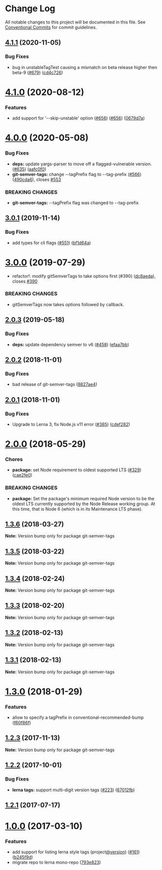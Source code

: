 # Change Log

All notable changes to this project will be documented in this file.
See [Conventional Commits](https://conventionalcommits.org) for commit guidelines.

## [4.1.1](https://github.com/conventional-changelog/conventional-changelog/compare/git-semver-tags@4.1.0...git-semver-tags@4.1.1) (2020-11-05)


### Bug Fixes

* bug in unstableTagTest causing a mismatch on beta release higher then beta-9 ([#679](https://github.com/conventional-changelog/conventional-changelog/issues/679)) ([cd4c726](https://github.com/conventional-changelog/conventional-changelog/commit/cd4c726b1ca227a132ec2eadac5d0cfdd75d9e81))





# [4.1.0](https://github.com/conventional-changelog/conventional-changelog/compare/git-semver-tags@4.0.0...git-semver-tags@4.1.0) (2020-08-12)


### Features

* add support for '--skip-unstable' option ([#656](https://github.com/conventional-changelog/conventional-changelog/issues/656)) ([#656](https://github.com/conventional-changelog/conventional-changelog/issues/656)) ([0679d7a](https://github.com/conventional-changelog/conventional-changelog/commit/0679d7a1d7a8715918326f31ec3f6168c2341fd6))





# [4.0.0](https://github.com/conventional-changelog/conventional-changelog/compare/git-semver-tags@3.0.1...git-semver-tags@4.0.0) (2020-05-08)


### Bug Fixes

* **deps:** update yargs-parser to move off a flagged-vulnerable version. ([#635](https://github.com/conventional-changelog/conventional-changelog/issues/635)) ([aafc0f0](https://github.com/conventional-changelog/conventional-changelog/commit/aafc0f00412c3e4b23b8418300e5a570a48fe24d))
* **git-semver-tags:** change --tagPrefix flag to --tag-prefix ([#566](https://github.com/conventional-changelog/conventional-changelog/issues/566)) ([490cda6](https://github.com/conventional-changelog/conventional-changelog/commit/490cda6cff74abe63617f982765b63aebdf3b4b6)), closes [#553](https://github.com/conventional-changelog/conventional-changelog/issues/553)


### BREAKING CHANGES

* **git-semver-tags:** --tagPrefix flag was changed to --tag-prefix





## [3.0.1](https://github.com/conventional-changelog/conventional-changelog/compare/git-semver-tags@3.0.0...git-semver-tags@3.0.1) (2019-11-14)


### Bug Fixes

* add types for cli flags ([#551](https://github.com/conventional-changelog/conventional-changelog/issues/551)) ([bf1d64a](https://github.com/conventional-changelog/conventional-changelog/commit/bf1d64aeaf8f262d4b2beec02d2aebb78df7343b))





# [3.0.0](https://github.com/conventional-changelog/conventional-changelog/compare/git-semver-tags@2.0.3...git-semver-tags@3.0.0) (2019-07-29)


* refactor!: modify gitSemverTags to take options first (#390) ([dc8aeda](https://github.com/conventional-changelog/conventional-changelog/commit/dc8aeda)), closes [#390](https://github.com/conventional-changelog/conventional-changelog/issues/390)


### BREAKING CHANGES

* gitSemverTags now takes options followed by callback.





## [2.0.3](https://github.com/conventional-changelog/conventional-changelog/compare/git-semver-tags@2.0.2...git-semver-tags@2.0.3) (2019-05-18)


### Bug Fixes

* **deps:** update dependency semver to v6 ([#458](https://github.com/conventional-changelog/conventional-changelog/issues/458)) ([efaa7bb](https://github.com/conventional-changelog/conventional-changelog/commit/efaa7bb))





## [2.0.2](https://github.com/conventional-changelog/conventional-changelog/compare/git-semver-tags@2.0.1...git-semver-tags@2.0.2) (2018-11-01)


### Bug Fixes

* bad release of git-semver-tags ([8827ae4](https://github.com/conventional-changelog/conventional-changelog/commit/8827ae4))





## [2.0.1](https://github.com/conventional-changelog/conventional-changelog/compare/git-semver-tags@2.0.0...git-semver-tags@2.0.1) (2018-11-01)


### Bug Fixes

* Upgrade to Lerna 3, fix Node.js v11 error ([#385](https://github.com/conventional-changelog/conventional-changelog/issues/385)) ([cdef282](https://github.com/conventional-changelog/conventional-changelog/commit/cdef282))





<a name="2.0.0"></a>
# [2.0.0](https://github.com/conventional-changelog/conventional-changelog/compare/git-semver-tags@1.3.6...git-semver-tags@2.0.0) (2018-05-29)


### Chores

* **package:** set Node requirement to oldest supported LTS ([#329](https://github.com/conventional-changelog/conventional-changelog/issues/329)) ([cae2fe0](https://github.com/conventional-changelog/conventional-changelog/commit/cae2fe0))


### BREAKING CHANGES

* **package:** Set the package's minimum required Node version to be the oldest LTS
currently supported by the Node Release working group. At this time,
that is Node 6 (which is in its Maintenance LTS phase).




<a name="1.3.6"></a>
## [1.3.6](https://github.com/conventional-changelog/conventional-changelog/compare/git-semver-tags@1.3.5...git-semver-tags@1.3.6) (2018-03-27)




**Note:** Version bump only for package git-semver-tags

<a name="1.3.5"></a>
## [1.3.5](https://github.com/conventional-changelog/conventional-changelog/compare/git-semver-tags@1.3.4...git-semver-tags@1.3.5) (2018-03-22)




**Note:** Version bump only for package git-semver-tags

<a name="1.3.4"></a>
## [1.3.4](https://github.com/conventional-changelog/conventional-changelog/compare/git-semver-tags@1.3.3...git-semver-tags@1.3.4) (2018-02-24)




**Note:** Version bump only for package git-semver-tags

<a name="1.3.3"></a>
## [1.3.3](https://github.com/conventional-changelog/conventional-changelog/compare/git-semver-tags@1.3.2...git-semver-tags@1.3.3) (2018-02-20)




**Note:** Version bump only for package git-semver-tags

<a name="1.3.2"></a>
## [1.3.2](https://github.com/stevemao/git-semver-tags/compare/git-semver-tags@1.3.1...git-semver-tags@1.3.2) (2018-02-13)




**Note:** Version bump only for package git-semver-tags

<a name="1.3.1"></a>
## [1.3.1](https://github.com/stevemao/git-semver-tags/compare/git-semver-tags@1.3.0...git-semver-tags@1.3.1) (2018-02-13)




**Note:** Version bump only for package git-semver-tags

<a name="1.3.0"></a>
# [1.3.0](https://github.com/stevemao/git-semver-tags/compare/git-semver-tags@1.2.3...git-semver-tags@1.3.0) (2018-01-29)


### Features

* allow to specify a tagPrefix in conventional-recommended-bump ([f60f86f](https://github.com/stevemao/git-semver-tags/commit/f60f86f))




<a name="1.2.3"></a>
## [1.2.3](https://github.com/stevemao/git-semver-tags/compare/git-semver-tags@1.2.2...git-semver-tags@1.2.3) (2017-11-13)




**Note:** Version bump only for package git-semver-tags

<a name="1.2.2"></a>
## [1.2.2](https://github.com/stevemao/git-semver-tags/compare/git-semver-tags@1.2.1...git-semver-tags@1.2.2) (2017-10-01)


### Bug Fixes

* **lerna tags:** support multi-digit version tags ([#223](https://github.com/conventional-changelog/conventional-changelog/issues/223)) ([67012fb](https://github.com/stevemao/git-semver-tags/commit/67012fb))

<a name="1.2.1"></a>
## [1.2.1](https://github.com/stevemao/git-semver-tags/compare/git-semver-tags@1.2.0...git-semver-tags@1.2.1) (2017-07-17)

<a name="1.2.0"></a>
# [1.0.0](https://github.com/conventional-changelog/conventional-changelog/compare/git-semver-tags@1.1.2...v1.2.0) (2017-03-10)


### Features

* add support for listing lerna style tags (project[@version](https://github.com/version)) ([#161](https://github.com/conventional-changelog/conventional-changelog/issues/161)) ([b245f9d](https://github.com/conventional-changelog/conventional-changelog/commit/b245f9d))
* migrate repo to lerna mono-repo ([793e823](https://github.com/conventional-changelog/conventional-changelog/commit/793e823))
